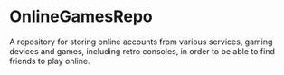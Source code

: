 # OnlineGamesRepo

A repository for storing online accounts from various services, gaming devices and games, including retro consoles, in order to be able to find friends to play online.
